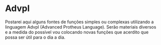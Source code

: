 # Advpl
Postarei aqui alguns fontes de funções simples ou complexas utilizando a linguagem Advpl (Advanced Protheus Language).
Serão materiais diversos e a medida do possível vou colocando novas funções que acerdito que possa ser útil para o dia a dia.
